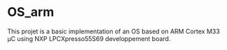 # OS_arm


This projet is a basic implementation of an OS based on ARM Cortex M33 µC using NXP LPCXpresso55S69 developpement board. 
